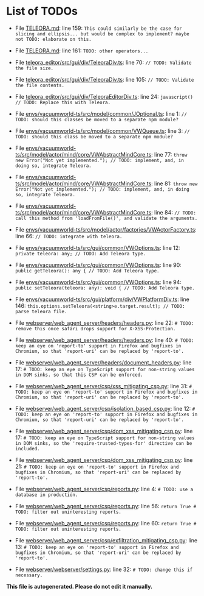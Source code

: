# List of TODOs

* File [TELEORA.md](/TELEORA.md): line 159: `This could similarly be the case for slicing and ellipsis... but would be complex to implement? maybe not TODO: elaborate on this.`

* File [TELEORA.md](/TELEORA.md): line 161: `TODO: other operators...`

* File [teleora_editor/src/gui/div/TeleoraDiv.ts](/teleora_editor/src/gui/div/TeleoraDiv.ts): line 70: `// TODO: Validate the file size.`

* File [teleora_editor/src/gui/div/TeleoraDiv.ts](/teleora_editor/src/gui/div/TeleoraDiv.ts): line 105: `// TODO: Validate the file contents.`

* File [teleora_editor/src/gui/div/TeleoraEditorDiv.ts](/teleora_editor/src/gui/div/TeleoraEditorDiv.ts): line 24: `javascript() // TODO: Replace this with Teleora.`

* File [envs/vacuumworld-ts/src/model/common/JOptional.ts](/envs/vacuumworld-ts/src/model/common/JOptional.ts): line 1: `// TODO: should this classes be moved to a separate npm module?`

* File [envs/vacuumworld-ts/src/model/common/VWQueue.ts](/envs/vacuumworld-ts/src/model/common/VWQueue.ts): line 3: `// TODO: should this class be moved to a separate npm module?`

* File [envs/vacuumworld-ts/src/model/actor/mind/core/VWAbstractMindCore.ts](/envs/vacuumworld-ts/src/model/actor/mind/core/VWAbstractMindCore.ts): line 77: `throw new Error("Not yet implemented."); // TODO: implement, and, in doing so, integrate Teleora.`

* File [envs/vacuumworld-ts/src/model/actor/mind/core/VWAbstractMindCore.ts](/envs/vacuumworld-ts/src/model/actor/mind/core/VWAbstractMindCore.ts): line 81: `throw new Error("Not yet implemented."); // TODO: implement, and, in doing so, integrate Teleora.`

* File [envs/vacuumworld-ts/src/model/actor/mind/core/VWAbstractMindCore.ts](/envs/vacuumworld-ts/src/model/actor/mind/core/VWAbstractMindCore.ts): line 84: `// TODO: call this method from 'loadFromFile()', and validate the arguments.`

* File [envs/vacuumworld-ts/src/model/actor/factories/VWActorFactory.ts](/envs/vacuumworld-ts/src/model/actor/factories/VWActorFactory.ts): line 66: `// TODO: integrate with teleora.`

* File [envs/vacuumworld-ts/src/gui/common/VWOptions.ts](/envs/vacuumworld-ts/src/gui/common/VWOptions.ts): line 12: `private teleora: any; // TODO: Add Teleora type.`

* File [envs/vacuumworld-ts/src/gui/common/VWOptions.ts](/envs/vacuumworld-ts/src/gui/common/VWOptions.ts): line 90: `public getTeleora(): any { // TODO: Add Teleora type.`

* File [envs/vacuumworld-ts/src/gui/common/VWOptions.ts](/envs/vacuumworld-ts/src/gui/common/VWOptions.ts): line 94: `public setTeleora(teleora: any): void { // TODO: Add Teleora type.`

* File [envs/vacuumworld-ts/src/gui/platform/div/VWPlatformDiv.ts](/envs/vacuumworld-ts/src/gui/platform/div/VWPlatformDiv.ts): line 146: `this.options.setTeleora(<string>e.target.result); // TODO: parse teleora file.`

* File [webserver/web_agent_server/headers/headers.py](/webserver/web_agent_server/headers/headers.py): line 22: `# TODO: remove this once safari drops support for X-XSS-Protection.`

* File [webserver/web_agent_server/headers/headers.py](/webserver/web_agent_server/headers/headers.py): line 40: `# TODO: keep an eye on 'report-to' support in Firefox and bugfixes in Chromium, so that 'report-uri' can be replaced by 'report-to'.`

* File [webserver/web_agent_server/headers/document_headers.py](/webserver/web_agent_server/headers/document_headers.py): line 17: `# TODO: keep an eye on TypeScript support for non-string values in DOM sinks. so that this CSP can be enforced.`

* File [webserver/web_agent_server/csp/xss_mitigating_csp.py](/webserver/web_agent_server/csp/xss_mitigating_csp.py): line 31: `# TODO: keep an eye on 'report-to' support in Firefox and bugfixes in Chromium, so that 'report-uri' can be replaced by 'report-to'.`

* File [webserver/web_agent_server/csp/isolation_based_csp.py](/webserver/web_agent_server/csp/isolation_based_csp.py): line 12: `# TODO: keep an eye on 'report-to' support in Firefox and bugfixes in Chromium, so that 'report-uri' can be replaced by 'report-to'.`

* File [webserver/web_agent_server/csp/dom_xss_mitigating_csp.py](/webserver/web_agent_server/csp/dom_xss_mitigating_csp.py): line 17: `# TODO: keep an eye on TypeScript support for non-string values in DOM sinks, so the 'require-trusted-types-for' directive can be included.`

* File [webserver/web_agent_server/csp/dom_xss_mitigating_csp.py](/webserver/web_agent_server/csp/dom_xss_mitigating_csp.py): line 21: `# TODO: keep an eye on 'report-to' support in Firefox and bugfixes in Chromium, so that 'report-uri' can be replaced by 'report-to'.`

* File [webserver/web_agent_server/csp/reports.py](/webserver/web_agent_server/csp/reports.py): line 4: `# TODO: use a database in production.`

* File [webserver/web_agent_server/csp/reports.py](/webserver/web_agent_server/csp/reports.py): line 56: `return True # TODO: filter out uninteresting reports.`

* File [webserver/web_agent_server/csp/reports.py](/webserver/web_agent_server/csp/reports.py): line 60: `return True # TODO: filter out uninteresting reports.`

* File [webserver/web_agent_server/csp/exfiltration_mitigating_csp.py](/webserver/web_agent_server/csp/exfiltration_mitigating_csp.py): line 13: `# TODO: keep an eye on 'report-to' support in Firefox and bugfixes in Chromium, so that 'report-uri' can be replaced by 'report-to'.`

* File [webserver/webserver/settings.py](/webserver/webserver/settings.py): line 32: `# TODO: change this if necessary.`

**This file is autogenerated. Please do not edit it manually.**
